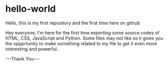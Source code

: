 # hello-world
Hello, this is my first repository and the first time here on github

Hey everyone, I'm here for the first time exporting some source codes of HTML, CSS, JavaScript and Python. Some files may not like so it gives you the oppprtunity to make something related to my file to get it even more interesting and powerful.

---Thank You---
